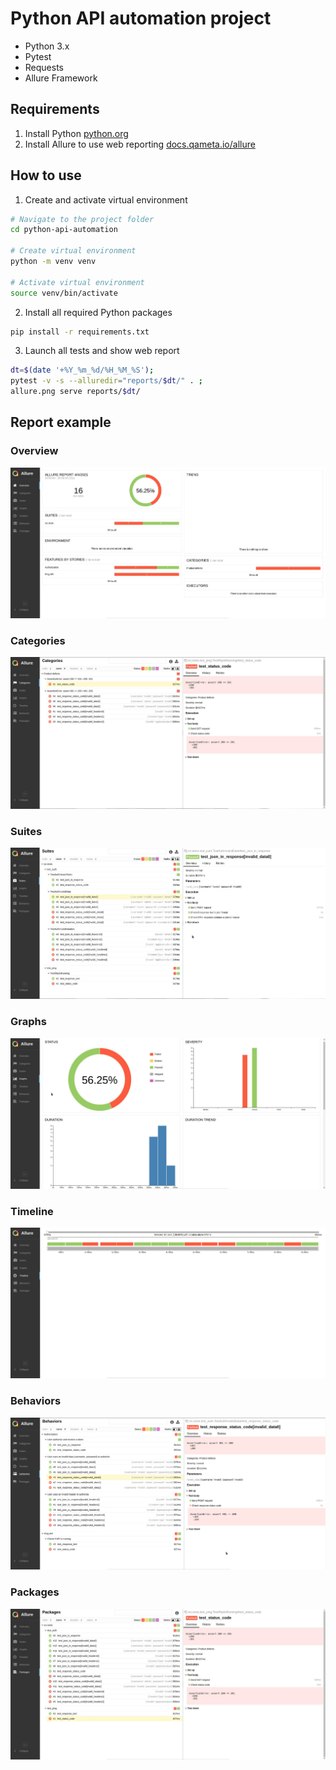 # Python API automation project 
- Python 3.x
- Pytest 
- Requests
- Allure Framework

## Requirements
1) Install Python
   [python.org](https://www.python.org/downloads/)
2) Install Allure to use web reporting
   [docs.qameta.io/allure](https://docs.qameta.io/allure/#_installing_a_commandline)

## How to use
1) Create and activate virtual environment
```bash
# Navigate to the project folder
cd python-api-automation

# Create virtual environment
python -m venv venv

# Activate virtual environment
source venv/bin/activate
```
2) Install all required Python packages
```bash
pip install -r requirements.txt
```

3) Launch all tests and show web report
```bash
dt=$(date '+%Y_%m_%d/%H_%M_%S');
pytest -v -s --alluredir="reports/$dt/" . ;
allure.png serve reports/$dt/
```

## Report example
### Overview
![allure](example_img/allure_overview.jpg)
### Categories
![allure](example_img/allure_categories.jpg)
### Suites
![allure](example_img/allure_suites.jpg)
### Graphs
![allure](example_img/allure_graphs.jpg)
### Timeline
![allure](example_img/allure_timeline.jpg)
### Behaviors
![allure](example_img/allure_behaviors.jpg)
### Packages
![allure](example_img/allure_packages.jpg)